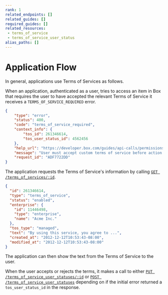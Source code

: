 ```yaml
---
rank: 1
related_endpoints: []
related_guides: []
required_guides: []
related_resources:
 - terms_of_service
 - terms_of_service_user_status
alias_paths: []
---
```


# Application Flow

In general, applications use Terms of Services as follows.

When an application, authenticated as a user, tries to access an item in Box that
requires the user to have accepted the relevant Terms of Service it receives a
`TERMS_OF_SERVICE_REQUIRED`  error.

```json
{
    "type": "error",
    "status": 400,
    "code": "terms_of_service_required",
    "context_info": {
        "tos_id": 261346614,
        "tos_user_status_id": 4562456
    },
    "help_url": "https://developer.box.com/guides/api-calls/permissions-and-errors/common-errors/",
    "message": "User must accept custom terms of service before action can be taken",
    "request_id": "ADF7722DD"
}
```

The application requests the Terms of Service's information by calling
[`GET /terms_of_services/:id`][get_tos_id].

```json
{
  "id": 261346614,
  "type": "terms_of_service",
  "status": "enabled",
  "enterprise": {
    "id": 11446498,
    "type": "enterprise",
    "name": "Acme Inc."
  },
  "tos_type": "managed",
  "text": "By using this service, you agree to ...",
  "created_at": "2012-12-12T10:53:43-08:00",
  "modified_at": "2012-12-12T10:53:43-08:00"
}
```

The application can then show the text from the Terms of Service to the user.

When the user accepts or rejects the terms, it makes a call to either
[`PUT /terms_of_service_user_statuses/:id`][put_tosus] or
[`POST /terms_of_service_user_statuses`][post_tosus] depending on if the initial
error returned a `tos_user_status_id` in the response.

[put_tosus]: e://put_terms_of_service_user_statuses_id
[post_tosus]: e://post_terms_of_service_user_statuses
[get_tos_id]: e://get_terms_of_services_id
